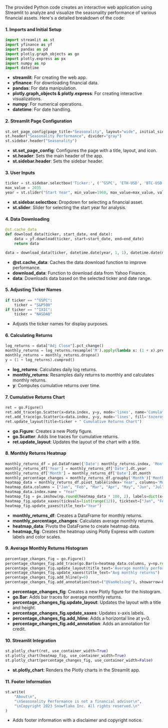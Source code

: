 
The provided Python code creates an interactive web application using Streamlit to analyze and visualize the seasonality performance of various financial assets. Here's a detailed breakdown of the code:

#### 1. Imports and Initial Setup

```python
import streamlit as st
import yfinance as yf
import pandas as pd
import plotly.graph_objects as go
import plotly.express as px
import numpy as np
import datetime
```

- **streamlit**: For creating the web app.
- **yfinance**: For downloading financial data.
- **pandas**: For data manipulation.
- **plotly.graph_objects & plotly.express**: For creating interactive visualizations.
- **numpy**: For numerical operations.
- **datetime**: For date handling.

#### 2. Streamlit Page Configuration

```python
st.set_page_config(page_title="Seasonality", layout="wide", initial_sidebar_state="expanded", page_icon="📈")
st.header("Seasonality Performance", divider="gray")
st.sidebar.header("Seasonality")
```

- **st.set_page_config**: Configures the page with a title, layout, and icon.
- **st.header**: Sets the main header of the app.
- **st.sidebar.header**: Sets the sidebar header.

#### 3. User Inputs

```python
ticker = st.sidebar.selectbox('Ticker:', ('^GSPC', 'ETH-USD', 'BTC-USD', "^IXIC"))
max_value = 2035
year = st.slider("Start Year", min_value=1960, max_value=max_value, value=2000, step=1)
```

- **st.sidebar.selectbox**: Dropdown for selecting a financial asset.
- **st.slider**: Slider for selecting the start year for analysis.

#### 4. Data Downloading

```python
@st.cache_data
def download_data(ticker, start_date, end_date):
    data = yf.download(ticker, start=start_date, end=end_date)
    return data

data = download_data(ticker, datetime.date(year, 1, 1), datetime.date(max_value, 1, 1))
```

- **@st.cache_data**: Caches the data download function to improve performance.
- **download_data**: Function to download data from Yahoo Finance.
- **data**: Downloads data based on the selected ticker and date range.

#### 5. Adjusting Ticker Names

```python
if ticker == "^GSPC":
    ticker = "S&P500"
if ticker == "^IXIC":
    ticker = "NASDAQ"
```

- Adjusts the ticker names for display purposes.

#### 6. Calculating Returns

```python
log_returns = data["Adj Close"].pct_change()
monthly_returns = log_returns.resample('M').apply(lambda x: (1 + x).prod() - 1)
monthly_returns = monthly_returns.dropna()
y = (1 + log_returns).cumprod()
```

- **log_returns**: Calculates daily log returns.
- **monthly_returns**: Resamples daily returns to monthly and calculates monthly returns.
- **y**: Computes cumulative returns over time.

#### 7. Cumulative Returns Chart

```python
ret = go.Figure()
ret.add_trace(go.Scatter(x=data.index, y=y, mode='lines', name='Cumulative Returns', line=dict(color='gray', width=2)))
ret.add_trace(go.Scatter(x=data.index, y=y, mode='lines', fill='tozeroy', fillcolor='rgba(220, 220, 220, 0.5)', line=dict(color='rgba(255, 255, 255, 0)')))
ret.update_layout(title=ticker + " Cumulative Returns Chart")
```

- **go.Figure**: Creates a new Plotly figure.
- **go.Scatter**: Adds line traces for cumulative returns.
- **ret.update_layout**: Updates the layout of the chart with a title.

#### 8. Monthly Returns Heatmap

```python
monthly_returns_df = pd.DataFrame({'Date': monthly_returns.index, 'Monthly_Return': monthly_returns.values})
monthly_returns_df['Year'] = monthly_returns_df['Date'].dt.year
monthly_returns_df['Month'] = monthly_returns_df['Date'].dt.month
monthly_percentage_changes = monthly_returns_df.groupby('Month')['Monthly_Return'].mean() * 100
heatmap_data = monthly_returns_df.pivot_table(index='Year', columns='Month', values='Monthly_Return')
heatmap_data.columns = ["Jan", "Feb", "Mar", "Apr", "May", "Jun", "Jul", "Aug", "Sep", "Oct", "Nov", "Dec"]
heatmap_data.index.name = "Year"
heatmap_fig = px.imshow(np.round(heatmap_data * 100, 2), labels=dict(x="Month", y="Year", color="Monthly Return"), title=f"Heatmap of Monthly Returns for {ticker}", color_continuous_scale=["red", "white", "green"], text_auto=True, height=1000)
heatmap_fig.update_xaxes(tickvals=list(range(12)), ticktext=["Jan", "Feb", "Mar", "Apr", "May", "Jun", "Jul", "Aug", "Sep", "Oct", "Nov", "Dec"])
heatmap_fig.update_yaxes(title_text="Year")
```

- **monthly_returns_df**: Creates a DataFrame for monthly returns.
- **monthly_percentage_changes**: Calculates average monthly returns.
- **heatmap_data**: Pivots the DataFrame to create heatmap data.
- **heatmap_fig**: Creates the heatmap using Plotly Express with custom labels and color scales.

#### 9. Average Monthly Returns Histogram

```python
percentage_changes_fig = go.Figure()
percentage_changes_fig.add_trace(go.Bar(x=heatmap_data.columns, y=np.round(monthly_percentage_changes * 100, 2), orientation='v', marker=go.bar.Marker(color=monthly_percentage_changes, colorscale="Greens", colorbar=dict(title="value"), line=dict(color="rgb(0, 0, 0)", width=1))))
percentage_changes_fig.update_layout(title_text='Average monthly performance', height=500)
percentage_changes_fig.update_xaxes(title_text="Avg monthly returns")
percentage_changes_fig.add_hline(y=0)
percentage_changes_fig.add_annotation(text=("@VanHelsing"), showarrow=False, x=1, y=0.1, xref='paper', yref='paper', xanchor='right', yanchor='bottom', font=dict(size=12, color="grey"), align="left")
```

- **percentage_changes_fig**: Creates a new Plotly figure for the histogram.
- **go.Bar**: Adds bar traces for average monthly returns.
- **percentage_changes_fig.update_layout**: Updates the layout with a title and height.
- **percentage_changes_fig.update_xaxes**: Updates x-axis labels.
- **percentage_changes_fig.add_hline**: Adds a horizontal line at y=0.
- **percentage_changes_fig.add_annotation**: Adds an annotation for credit.

#### 10. Streamlit Integration

```python
st.plotly_chart(ret, use_container_width=True)
st.plotly_chart(heatmap_fig, use_container_width=True)
st.plotly_chart(percentage_changes_fig, use_container_width=False)
```

- **st.plotly_chart**: Renders the Plotly charts in the Streamlit app.

#### 11. Footer Information

```python
st.write(
    "About\n",
    "\nSeasonality Performance is not a financial advisor\n",
    "\nCopyright 2023 Snowflake Inc. All rights reserved.\n"
)
```

- Adds footer information with a disclaimer and copyright notice.
